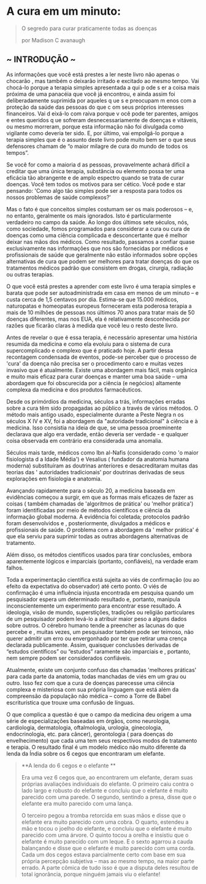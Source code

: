 # A cura em um minuto:

> O segredo para curar praticamente todas as doenças
> 
> por Madison C avanaugh


## ~ INTRODUÇÃO ~ 

As informações que você está prestes a ler neste livro não apenas o chocarão , mas também o deixarão irritado e excitado ao mesmo tempo. Vai chocá-lo porque a terapia simples apresentada a qui p ode s er a coisa mais próxima de uma panacéia que você já encontrou, e ainda assim foi deliberadamente suprimida por aqueles q ue s e preocupam m enos com a proteção da saúde das pessoas do que c om seus próprios interesses financeiros. Vai d eixá-lo com raiva porque v ocê pode ter parentes, amigos e entes queridos q ue sofreram desnecessariamente de doenças e vitáveis, ou mesmo morreram, porque esta informação não foi divulgada como vigilante como deveria ter sido. E, por último, vai empolgá-lo porque a terapia simples que é o assunto deste livro pode muito bem ser o que seus defensores chamam de “o maior milagre de cura do mundo de todos os tempos”.

Se você for como a maioria d as pessoas, provavelmente achará difícil a creditar que uma única terapia, substância ou elemento possa ter uma eficácia tão abrangente e de amplo espectro quando se trata de curar doenças. Você tem todos os motivos para ser cético. Você pode e star pensando: 'Como algo tão simples pode ser a resposta para todos os nossos problemas de saúde complexos?'

Mas o fato é que conceitos simples costumam ser os mais poderosos – e, no entanto, geralmente os mais ignorados. Isto é particularmente verdadeiro no campo da saúde. Ao longo dos últimos sete séculos, nós, como sociedade, fomos programados para considerar a cura ou cura de doenças como uma ciência complicada e desconcertante que é melhor deixar nas mãos dos médicos. Como resultado, passamos a confiar quase exclusivamente nas informações que nos são fornecidas por médicos e profissionais de saúde que geralmente não estão informados sobre opções alternativas de cura que podem ser melhores para tratar doenças do que os tratamentos médicos padrão que consistem em drogas, cirurgia, radiação ou outras terapias.

O que você está prestes a aprender com este livro é uma terapia simples e barata que pode ser autoadministrada em casa em menos de um minuto – e custa cerca de 1,5 centavos por dia. Estima-se que 15.000 médicos, naturopatas e homeopatas europeus forneceram esta poderosa terapia a mais de 10 milhões de pessoas nos últimos 70 anos para tratar mais de 50 doenças diferentes, mas nos EUA, ela é relativamente desconhecida por razões que ficarão claras à medida que você leu o resto deste livro.

Antes de revelar o que é essa terapia, é necessário apresentar uma história resumida da medicina e como ela evoluiu para o sistema de cura supercomplicado e complexo que é praticado hoje. A partir dessa recontagem condensada de eventos, pode-se perceber que o processo de 'cura' da doença não precisa ser o procedimento caro e muitas vezes invasivo que é atualmente. Existe uma abordagem mais fácil, mais orgânica e muito mais eficaz para curar doenças e manter uma boa saúde – uma abordagem que foi obscurecida por a ciência (e negócios) altamente complexa da medicina e dos produtos farmacêuticos.

Desde os primórdios da medicina, séculos a trás, informações erradas sobre a cura têm sido propagadas ao público a través de vários métodos. O método mais antigo usado, especialmente durante a Peste Negra n os séculos X IV e XV, foi a abordagem da "autoridade tradicional" à ciência e à medicina. Isso consistia na ideia de que, se uma pessoa proeminente declarava que algo era verdade, então deveria ser verdade - e qualquer coisa observada em contrário era considerada uma anomalia.

Séculos mais tarde, médicos como Ibn al-Nafis (considerado como 'o maior fisiologista d a Idade Média') e Vesalius ( fundador da anatomia humana moderna) substituíram as doutrinas anteriores e desacreditaram muitas das teorias das ' autoridades tradicionais' por doutrinas derivadas de seus explorações em fisiologia e anatomia.

Avançando rapidamente para o século 20, a medicina baseada em evidências começou a surgir, em que as formas mais eficazes de fazer as coisas ( também chamadas de 'algoritmos de prática' ou 'melhor prática') foram identificadas por meio de métodos científicos e ciência da informação global moderna. A evidência foi coletada; protocolos padrão foram desenvolvidos e , posteriormente, divulgados a médicos e profissionais de saúde. O problema com a abordagem da ' melhor prática' é que ela serviu para suprimir todas as outras abordagens alternativas de tratamento.

Além disso, os métodos científicos usados para tirar conclusões, embora aparentemente lógicos e imparciais (portanto, confiáveis), na verdade eram falhos.

Toda a experimentação científica está sujeita ao viés de confirmação (ou ao efeito da expectativa do observador) até certo ponto.
O viés de confirmação é uma influência injusta encontrada em pesquisa quando um pesquisador espera um determinado resultado e, portanto, manipula inconscientemente um experimento para encontrar esse resultado. A ideologia, visão de mundo, superstições, tradições ou religião particulares de um pesquisador podem levá-lo a atribuir maior peso a alguns dados sobre outros. O cérebro humano tende a preencher as lacunas do que percebe e , muitas vezes, um pesquisador também pode ser teimoso, não querer admitir um erro ou envergonhado por ter que retirar uma crença declarada publicamente. Assim, quaisquer conclusões derivadas de “estudos científicos” ou “estudos” raramente são imparciais e , portanto, nem sempre podem ser considerados confiáveis.

Atualmente, existe um conjunto confuso das chamadas 'melhores práticas' para cada parte da anatomia, todas manchadas de viés em um grau ou outro. Isso fez com que a cura de doenças parecesse uma ciência complexa e misteriosa com sua própria linguagem que está além da compreensão da população não médica – como a Torre de Babel escriturística que trouxe uma confusão de línguas.

O que complica a questão é que o campo da medicina deu origem a uma série de especializações baseadas em órgãos, como neurologia, cardiologia, dermatologia, oftalmologia, urologia, ginecologia, endocrinologia, etc. para câncer), gerontologia ( para doenças do envelhecimento) que cada uma tem seus respectivos modos de tratamento e terapia. O resultado final é um modelo médico não muito diferente da lenda da Índia sobre os 6 cegos que encontraram um elefante.

> **A lenda do  6 cegos e o elefante  **
> 
> Era uma vez 6 cegos que, ao encontrarem um elefante,  deram suas próprias avaliações individuais do elefante. O  primeiro caiu contra o lado largo e robusto do elefante e  concluiu que o elefante é muito parecido com uma parede. O  segundo, sentindo a presa, disse que o elefante era muito  parecido com uma lança.  
> 
> O terceiro pegou a tromba retorcida em suas mãos e disse  que o elefante era muito parecido com uma cobra. O quarto,  estendeu a mão e tocou o joelho do elefante, e concluiu que  o elefante é muito parecido com uma árvore. O quinto tocou  a orelha e insistiu que o elefante é muito parecido com um  leque. E o sexto agarrou a cauda balançando e disse que o  elefante é muito parecido com uma corda. Cada um dos  cegos estava parcialmente certo com base em sua própria  percepção subjetiva – mas ao mesmo tempo, na maior parte  errado. A parte cômica de tudo isso é que a disputa deles  resultou de total ignorância, porque ninguém jamais viu o  elefante!  
